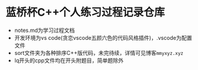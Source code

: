 # 蓝桥杯C++个人练习过程记录仓库
* notes.md为学习过程文档
* 开发环境为vs code(贪恋vscode五颜六色的代码风格插件)，.vscode为配置文件
* sort文件夹为各种排序C++版代码，未完待续，详情可见博客`mmyxyz.xyz`
* lq开头的cpp文件均在开头附题目，简单题除外